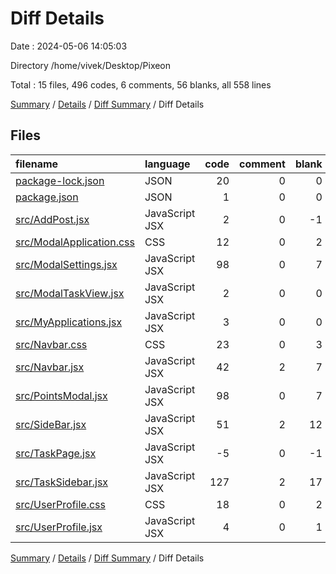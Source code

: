 # Diff Details

Date : 2024-05-06 14:05:03

Directory /home/vivek/Desktop/Pixeon

Total : 15 files,  496 codes, 6 comments, 56 blanks, all 558 lines

[Summary](results.md) / [Details](details.md) / [Diff Summary](diff.md) / Diff Details

## Files
| filename | language | code | comment | blank | total |
| :--- | :--- | ---: | ---: | ---: | ---: |
| [package-lock.json](/package-lock.json) | JSON | 20 | 0 | 0 | 20 |
| [package.json](/package.json) | JSON | 1 | 0 | 0 | 1 |
| [src/AddPost.jsx](/src/AddPost.jsx) | JavaScript JSX | 2 | 0 | -1 | 1 |
| [src/ModalApplication.css](/src/ModalApplication.css) | CSS | 12 | 0 | 2 | 14 |
| [src/ModalSettings.jsx](/src/ModalSettings.jsx) | JavaScript JSX | 98 | 0 | 7 | 105 |
| [src/ModalTaskView.jsx](/src/ModalTaskView.jsx) | JavaScript JSX | 2 | 0 | 0 | 2 |
| [src/MyApplications.jsx](/src/MyApplications.jsx) | JavaScript JSX | 3 | 0 | 0 | 3 |
| [src/Navbar.css](/src/Navbar.css) | CSS | 23 | 0 | 3 | 26 |
| [src/Navbar.jsx](/src/Navbar.jsx) | JavaScript JSX | 42 | 2 | 7 | 51 |
| [src/PointsModal.jsx](/src/PointsModal.jsx) | JavaScript JSX | 98 | 0 | 7 | 105 |
| [src/SideBar.jsx](/src/SideBar.jsx) | JavaScript JSX | 51 | 2 | 12 | 65 |
| [src/TaskPage.jsx](/src/TaskPage.jsx) | JavaScript JSX | -5 | 0 | -1 | -6 |
| [src/TaskSidebar.jsx](/src/TaskSidebar.jsx) | JavaScript JSX | 127 | 2 | 17 | 146 |
| [src/UserProfile.css](/src/UserProfile.css) | CSS | 18 | 0 | 2 | 20 |
| [src/UserProfile.jsx](/src/UserProfile.jsx) | JavaScript JSX | 4 | 0 | 1 | 5 |

[Summary](results.md) / [Details](details.md) / [Diff Summary](diff.md) / Diff Details